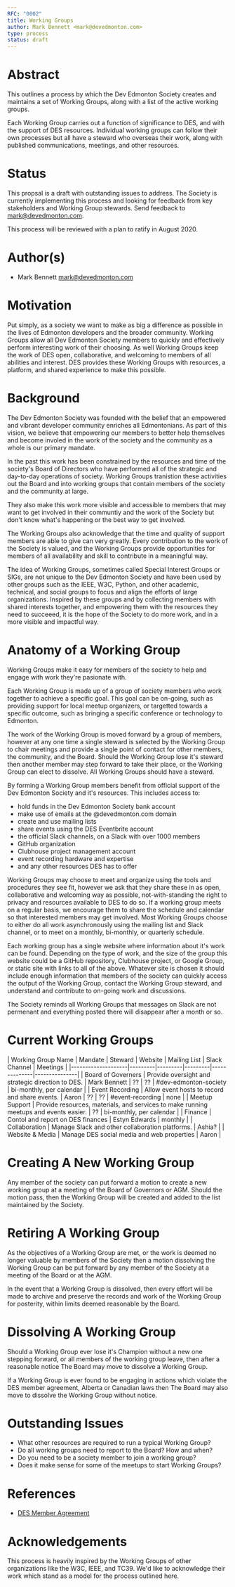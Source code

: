 ```yaml
---
RFC: "0002"
title: Working Groups
author: Mark Bennett <mark@devedmonton.com>
type: process
status: draft
---
```


# Abstract

This outlines a process by which the Dev Edmonton Society creates and maintains a set of Working Groups, along with a list of the active working groups.

Each Working Group carries out a function of significance to DES, and with the support of DES resources. Individual working groups can follow their own processes but all have a steward who overseas their work, along with published communications, meetings, and other resources.

# Status

This propsal is a draft with outstanding issues to address. The Society is currently implementing this process and looking for feedback from key stakeholders and Working Group stewards. Send feedback to mark@devedmonton.com.

This process will be reviewed with a plan to ratify in August 2020.

# Author(s)

* Mark Bennett <mark@devedmonton.com>

# Motivation

Put simply, as a society we want to make as big a difference as possible in the lives of Edmonton developers and the broader community. Working Groups allow all Dev Edmonton Society members to quickly and effectively perform interesting work of their choosing. As well Working Groups keep the work of DES open, collaborative, and welcoming to members of all abilities and interest. DES provides these Working Groups with resources, a platform, and shared experience to make this possible.

# Background

The Dev Edmonton Society was founded with the belief that an empowered and vibrant developer community enriches all Edmontonians. As part of this vision, we believe that empowering our members to better help themselves and become involed in the work of the society and the community as a whole is our primary mandate.

In the past this work has been constrained by the resources and time of the society's Board of Directors who have performed all of the strategic and day-to-day operations of society. Working Groups tranistion these activities out the Board and into working groups that contain members of the society and the community at large.

They also make this work more visible and accessible to members that may want to get involved in their communtiy and the work of the Society but don't know what's happening or the best way to get involved.

The Working Groups also acknowledge that the time and quality of support members are able to give can very greatly. Every contribution to the work of the Society is valued, and the Working Groups provide opportunities for members of all availability and skill to contribute in a meaningful way. 

The idea of Working Groups, sometimes called Special Interest Groups or SIGs, are not unique to the Dev Edmonton Society and have been used by other groups such as the IEEE, W3C, Python, and other academic, technical, and social groups to focus and align the efforts of large organizations. Inspired by these groups and by collecting members with shared interests together, and empowering them with the resources they need to succeeed, it is the hope of the Society to do more work, and in a more visible and impactful way.

# Anatomy of a Working Group

Working Groups make it easy for members of the society to help and engage with work they're pasionate with.

Each Working Group is made up of a group of society members who work together to achieve a specific goal. This goal can be on-going, such as providing support for local meetup organizers, or targetted towards a specific outcome, such as bringing a specific conference or technology to Edmonton.

The work of the Working Group is moved forward by a group of members, however at any one time a single steward is selected by the Working Group to chair meetings and provide a single point of contact for other members, the community, and the Board. Should the Working Group lose it's steward then another member may step forward to take their place, or the Working Group can elect to dissolve. All Working Groups should have a steward.

By forming a Working Group members benefit from official support of the Dev Edmonton Society and it's resources. This includes access to:

 * hold funds in the Dev Edmonton Society bank account
 * make use of emails at the @devedmonton.com domain
 * create and use mailing lists
 * share events using the DES Eventbrite account
 * the official Slack channels, on a Slack with over 1000 members
 * GitHub organization
 * Clubhouse project management account
 * event recording hardware and expertise
 * and any other resources DES has to offer

Working Groups may choose to meet and organize using the tools and procedures they see fit, however we ask that they share these in as open, collaborative and welcoming way as possible, not-with-standing the right to privacy and resources available to DES to do so. If a working group meets on a regular basis, we encourage them to share the schedule and calendar so that interested members may get involved. Most Working Groups choose to either do all work asynchronously using the mailing list and Slack channel, or to meet on a monthly, bi-monthly, or quarterly schedule.

Each working group has a single website where information about it's work can be found. Depending on the type of work, and the size of the group this website could be a GitHub repository, Clubhouse project, or Google Group, or static site with links to all of the above. Whatever site is chosen it should include enough information that members of the society can quickly access the output of the Working Group, contact the Working Group steward, and understand and contribute to on-going work and discussions.

The Society reminds all Working Groups that messages on Slack are not permenant and everything posted there will disappear after a month or so.

# Current Working Groups

| Working Group Name | Mandate | Steward | Website | Mailing List | Slack Channel | Meetings |
|--------------------|---------|---------|---------|--------------|---------------|
| Board of Governers | Provide oversight and strategic direction to DES. | Mark Bennett | ?? | ?? | #dev-edmonton-society | bi-monthly, per calendar |
| Event Recording    | Allow event hosts to record and share events. | Aaron | ?? | ?? | #event-recording | none |
| Meetup Support | Provide resources, materials, and services to make running meetups and events easier. | ?? | bi-monthly, per calendar |
| Finance | Contol and report on DES finances | Estyn Edwards | monthly |
| Collaboration | Manage Slack and other collaboration platforms. | Ashia? |
| Website & Media | Manage DES social media and web properties | Aaron |

# Creating A New Working Group

Any member of the society can put forward a motion to create a new working group at a meeting of the Board of Governors or AGM. Should the motion pass, then the Working Group will be created and added to the list maintained by the Society.

# Retiring A Working Group

As the objectives of a Working Group are met, or the work is deemed no longer valuable by members of the Society then a motion dissolving the Working Group can be put forward by any member of the Society at a meeting of the Board or at the AGM.

In the event that a Working Group is dissolved, then every effort will be made to archive and preserve the records and work of the Working Group for posterity, within limits deemed reasonable by the Board.

# Dissolving A Working Group

Should a Working Group ever lose it's Champion without a new one stepping forward, or all members of the working group leave, then after a reasonable notice The Board may move to dissolve a Working Group.

If a Working Group is ever found to be engaging in actions which violate the DES member agreement, Alberta or Canadian laws then The Board may also move to dissolve the Working Group without notice.

# Outstanding Issues

* What other resources are required to run a typical Working Group?
* Do all working groups need to report to the Board? How and when?
* Do you need to be a society member to join a working group?
* Does it make sense for some of the meetups to start Working Groups?

# References

* [DES Member Agreement](https://docs.google.com/document/d/17pcwYpe9QqvEUOyMyzwBoCvKrJjOxvP15UCjijOXMk4/edit?usp=sharing)

# Acknowledgements

This process is heavily inspired by the Working Groups of other organizations like the W3C, IEEE, and TC39. We'd like to acknowledge their work which stand as a model for the process outlined here.